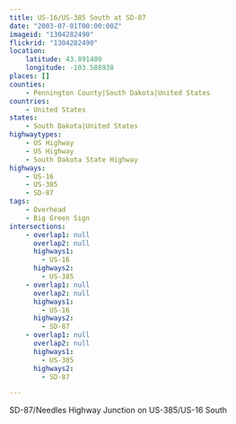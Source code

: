 ```yaml
---
title: US-16/US-385 South at SD-87
date: "2003-07-01T00:00:00Z"
imageid: "1304282490"
flickrid: "1304282490"
location:
    latitude: 43.891409
    longitude: -103.588938
places: []
counties:
    - Pennington County|South Dakota|United States
countries:
    - United States
states:
    - South Dakota|United States
highwaytypes:
    - US Highway
    - US Highway
    - South Dakota State Highway
highways:
    - US-16
    - US-385
    - SD-87
tags:
    - Overhead
    - Big Green Sign
intersections:
    - overlap1: null
      overlap2: null
      highways1:
        - US-16
      highways2:
        - US-385
    - overlap1: null
      overlap2: null
      highways1:
        - US-16
      highways2:
        - SD-87
    - overlap1: null
      overlap2: null
      highways1:
        - US-385
      highways2:
        - SD-87

---
```

SD-87/Needles Highway Junction on US-385/US-16 South
